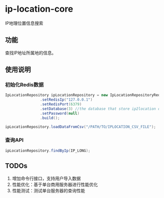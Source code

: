 # ip-location-core
IP地理位置信息搜索

## 功能
查找IP地址所属地的信息。

## 使用说明
### 初始化Redis数据
```Java
IpLocationRepository ipLocationRepository = new IpLocationRepositoryRedisImpl.Builder()
                .setRedisIp("127.0.0.1")
                .setRedisPort(6379)
                .setDatabase(3) //the database that store ip2location data
                .setPassword(null)
                .build();

ipLocationRepository.loadDataFromCsv("/PATH/TO/IPLOCATION_CSV_FILE");
```
### 查询API
```Java
ipLocationRepository.findByIp(IP_LONG);
```
## TODOs
1. 增加命令行接口，支持用户导入数据
2. 性能优化：基于单台商用服务器进行性能优化
3. 性能测试：测试单台服务器的查询性能
